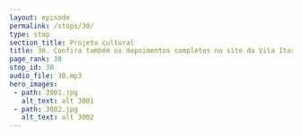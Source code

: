 ```yaml
---
layout: episode
permalink: /stops/30/
type: stop
section_title: Projeto cultural
title: 30. Confira também os depoimentos completos no site da Vila Itororó
page_rank: 30
stop_id: 30
audio_file: 30.mp3
hero_images:
 - path: 3001.jpg
   alt_text: alt 3001
 - path: 3002.jpg
   alt_text: alt 3002
---
```

